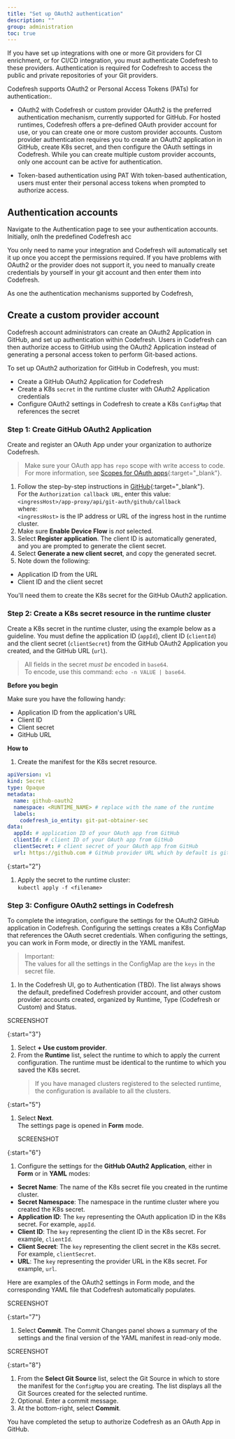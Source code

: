 ```yaml
---
title: "Set up OAuth2 authentication"
description: ""
group: administration
toc: true
---
```



If you have set up integrations with one or more Git providers for CI enrichment, or for CI/CD integration, you must authenticate Codefresh to these providers. Authentication is required for Codefresh to access the public and private repositories of your Git providers.

Codefresh supports OAuth2 or Personal Access Tokens (PATs) for authentication:. 

* OAuth2 with Codefresh or custom provider
  OAuth2 is the preferred authentication mechanism, currently supported for GitHub. For hosted runtimes, Codefresh offers a pre-defined OAuth provider account for use, or you can create one or more custom provider accounts. Custom provider authentication requires you to create an OAuth2 application in GitHub, create K8s secret, and then configure the OAuth settings in Codefresh. 
  While you can create multiple custom provider accounts, only one account can be active for authentication. 

* Token-based authentication using PAT
  With token-based authentication, users must enter their personal access tokens when prompted to authorize access.



## Authentication accounts
Navigate to the Authentication page to see your authentication accounts. Initially, onlh the predefined Codefresh acc


You only need to name your integration and Codefresh will automatically set it up once you accept the permissions required. If you have problems with OAuth2 or the provider does not support it, you need to manually create credentials by yourself in your git account and then enter them into Codefresh.


As one the authentication mechanisms supported by Codefresh, 




## Create a custom provider account 
Codefresh account administrators can create an OAuth2 Application in GitHub, and set up authentication within Codefresh. Users in Codefresh can then authorize access to GitHub using the OAuth2 Application instead of generating a personal access token to perform Git-based actions.  

To set up OAuth2 authorization for GitHub in Codefresh, you must:
* Create a GitHub OAuth2 Application for Codefresh 
* Create a K8s `secret` in the runtime cluster with OAuth2 Application credentials
* Configure OAuth2 settings in Codefresh to create a K8s `ConfigMap` that references the secret

### Step 1: Create GitHub OAuth2 Application
Create and register an OAuth App under your organization to authorize Codefresh.  

> Make sure your OAuth app has `repo` scope with write access to code. For more information, see [Scopes for OAuth apps](https://docs.github.com/en/developers/apps/building-oauth-apps/scopes-for-oauth-apps){:target="\_blank"}.   

1. Follow the step-by-step instructions in [GitHub](https://docs.github.com/en/developers/apps/building-oauth-apps/creating-an-oauth-app){:target="\_blank"}.   
  For the `Authorization callback URL`, enter this value:  
    `<ingressHost>/app-proxy/api/git-auth/github/callback`  
    where:  
    `<ingressHost>` is the IP address or URL of the ingress host in the runtime cluster. 
1. Make sure **Enable Device Flow** is _not_ selected. 
1. Select **Register application**. 
   The client ID is automatically generated, and you are prompted to generate the client secret.
1. Select **Generate a new client secret**, and copy the generated secret. 
1. Note down the following:
  * Application ID from the URL
  * Client ID and the client secret  

  You'll need them to create the K8s secret for the GitHub OAuth2 application.

### Step 2: Create a K8s secret resource in the runtime cluster 
Create a K8s secret in the runtime cluster, using the example below as a guideline. You must define the application ID (`appId`), client ID (`clientId`) and the client secret (`clientSecret`) from the GitHub OAuth2 Application you created, and the GitHub URL (`url`).  

> All fields in the secret _must be_ encoded in `base64`.  
  To encode, use this command: `echo -n VALUE | base64`.  


**Before you begin**  

Make sure you have the following handy:
* Application ID from the application's URL
* Client ID 
* Client secret
* GitHub URL

**How to**  

1. Create the manifest for the K8s secret resource.

```yaml
apiVersion: v1
kind: Secret
type: Opaque
metadata:
  name: github-oauth2
  namespace: <RUNTIME_NAME> # replace with the name of the runtime
  labels:
    codefresh_io_entity: git-pat-obtainer-sec
data:
  appId: # application ID of your OAuth app from GitHub
  clientId: # client ID of your OAuth app from GitHub
  clientSecret: # client secret of your OAuth app from GitHub
  url: https://github.com # GitHub provider URL which by default is github.com, unless self-hosted provider
```

{:start="2"}
1. Apply the secret to the runtime cluster:  
   `kubectl apply -f <filename>`   
   

### Step 3: Configure OAuth2 settings in Codefresh 

To complete the integration, configure the settings for the OAuth2 GitHub application in Codefresh. Configuring the settings creates a K8s ConfigMap that references the OAuth secret credentials. When configuring the settings, you can work in Form mode, or directly in the YAML manifest. 

>Important:  
  > The values for all the settings in the ConfigMap are the `keys` in the secret file. 

1. In the Codefresh UI, go to Authentication (TBD).
  The list always shows the default, predefined Codefresh provider account, and other custom provider accounts created, organized by Runtime, Type (Codefresh or Custom) and Status. 

  SCREENSHOT

{:start="3"}
1. Select **+ Use custom provider**.
1. From the **Runtime** list, select the runtime to which to apply the current configuration. The runtime must be identical to the runtime to which you saved the K8s secret.
   > If you have managed clusters registered to the selected runtime, the configuration is available to all the clusters. 
 
  


{:start="5"}
1. Select **Next**.  
  The settings page is opened in **Form** mode.
    
    SCREENSHOT

{:start="6"}
1. Configure the settings for the **GitHub OAuth2 Application**, either in **Form** or in **YAML** modes:
  * **Secret Name**: The name of the K8s secret file you created in the runtime cluster.
  * **Secret Namespace**: The namespace in the runtime cluster where you created the K8s secret.
  * **Application ID**: The `key` representing the OAuth application ID in the K8s secret. For example, `appId`.
  * **Client ID**: The `key` representing the client ID in the K8s secret. For example, `clientId`.
  * **Client Secret**: The `key` representing the client secret in the K8s secret. For example, `clientSecret`.
  * **URL**: The `key` representing the provider URL in the K8s secret. For example, `url`.

  Here are examples of the OAuth2 settings in Form mode, and the corresponding YAML file that Codefresh automatically populates.

  SCREENSHOT

{:start="7"}
1. Select **Commit**.
  The Commit Changes panel shows a summary of the settings and the final version of the YAML manifest in read-only mode. 
  
  SCREENSHOT

{:start="8"}  
1. From the **Select Git Source** list, select the Git Source in which to store the manifest for the `ConfigMap` you are creating.
  The list displays all the Git Sources created for the selected runtime. 
1. Optional. Enter a commit message.
1. At the bottom-right, select **Commit**.

You have completed the setup to authorize Codefresh as an OAuth App in GitHub. 

